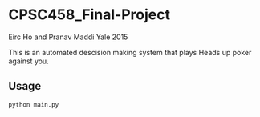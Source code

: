 # CPSC458_Final-Project

Eirc Ho and Pranav Maddi
Yale 2015

This is an automated descision making system that plays Heads up poker against you.

## Usage
```
python main.py
```
